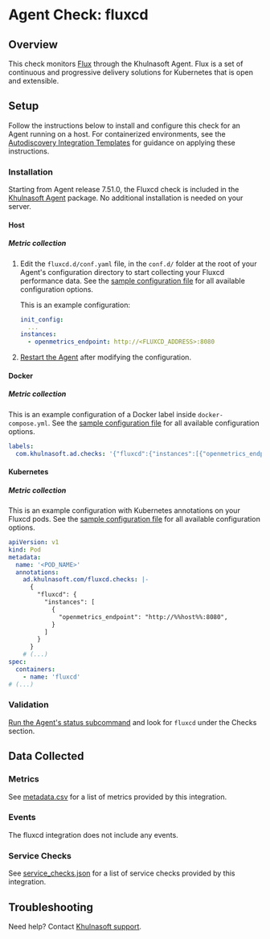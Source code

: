 # Agent Check: fluxcd

## Overview

This check monitors [Flux][1] through the Khulnasoft Agent. Flux is a set of continuous and progressive delivery solutions for Kubernetes that is open and extensible.

## Setup

Follow the instructions below to install and configure this check for an Agent running on a host. For containerized environments, see the [Autodiscovery Integration Templates][3] for guidance on applying these instructions.

### Installation

Starting from Agent release 7.51.0, the Fluxcd check is included in the [Khulnasoft Agent][2] package. No additional installation is needed on your server.


<!-- xxx tabs xxx -->
<!-- xxx tab "Host" xxx -->

#### Host

##### Metric collection

1. Edit the `fluxcd.d/conf.yaml` file, in the `conf.d/` folder at the root of your Agent's configuration directory to start collecting your Fluxcd performance data. See the [sample configuration file][4] for all available configuration options.

    This is an example configuration:

    ```yaml
    init_config:
      ...
    instances:
      - openmetrics_endpoint: http://<FLUXCD_ADDRESS>:8080
    ```

2. [Restart the Agent][5] after modifying the configuration.

<!-- xxz tab xxx -->
<!-- xxx tab "Docker" xxx -->

#### Docker

##### Metric collection

This is an example configuration of a Docker label inside `docker-compose.yml`. See the [sample configuration file][4] for all available configuration options.

```yaml
labels:
  com.khulnasoft.ad.checks: '{"fluxcd":{"instances":[{"openmetrics_endpoint":"http://%%host%%:8080"}]}}'
```

<!-- xxz tab xxx -->
<!-- xxx tab "Kubernetes" xxx -->

#### Kubernetes

##### Metric collection

This is an example configuration with Kubernetes annotations on your Fluxcd pods. See the [sample configuration file][4] for all available configuration options.

```yaml
apiVersion: v1
kind: Pod
metadata:
  name: '<POD_NAME>'
  annotations:
    ad.khulnasoft.com/fluxcd.checks: |-
      {
        "fluxcd": {
          "instances": [
            {
              "openmetrics_endpoint": "http://%%host%%:8080",
            }
          ]
        }
      }
    # (...)
spec:
  containers:
    - name: 'fluxcd'
# (...)
```

<!-- xxz tab xxx -->
<!-- xxz tabs xxx -->

### Validation

[Run the Agent's status subcommand][6] and look for `fluxcd` under the Checks section.

## Data Collected

### Metrics

See [metadata.csv][7] for a list of metrics provided by this integration.

### Events

The fluxcd integration does not include any events.

### Service Checks

See [service_checks.json][8] for a list of service checks provided by this integration.

## Troubleshooting

Need help? Contact [Khulnasoft support][9].


[1]: https://fluxcd.io/
[2]: https://app.khulnasoft.com/account/settings/agent/latest
[3]: https://docs.khulnasoft.com/agent/kubernetes/integrations/
[4]: https://github.com/KhulnaSoft/integrations-core/blob/master/fluxcd/khulnasoft_checks/fluxcd/data/conf.yaml.example
[5]: https://docs.khulnasoft.com/agent/guide/agent-commands/#start-stop-and-restart-the-agent
[6]: https://docs.khulnasoft.com/agent/guide/agent-commands/#agent-status-and-information
[7]: https://github.com/KhulnaSoft/integrations-core/blob/master/fluxcd/metadata.csv
[8]: https://github.com/KhulnaSoft/integrations-core/blob/master/fluxcd/assets/service_checks.json
[9]: https://docs.khulnasoft.com/help/
